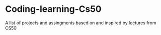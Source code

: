 # Coding-learning-Cs50
A list of projects and assingments based on and inspired by lectures from CS50
